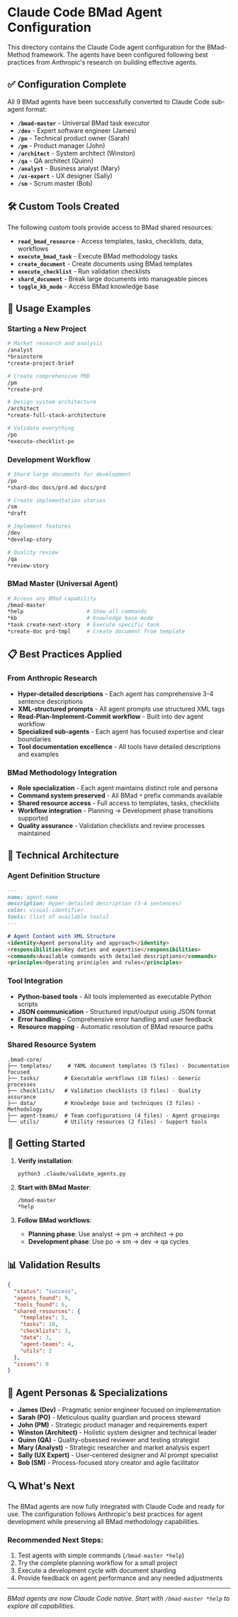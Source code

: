 # Claude Code BMad Agent Configuration

This directory contains the Claude Code agent configuration for the BMad-Method framework. The agents have been configured following best practices from Anthropic's research on building effective agents.

## ✅ Configuration Complete

All 9 BMad agents have been successfully converted to Claude Code sub-agent format:

- **`/bmad-master`** - Universal BMad task executor
- **`/dev`** - Expert software engineer (James)
- **`/po`** - Technical product owner (Sarah) 
- **`/pm`** - Product manager (John)
- **`/architect`** - System architect (Winston)
- **`/qa`** - QA architect (Quinn)
- **`/analyst`** - Business analyst (Mary)
- **`/ux-expert`** - UX designer (Sally)
- **`/sm`** - Scrum master (Bob)

## 🛠️ Custom Tools Created

The following custom tools provide access to BMad shared resources:

- **`read_bmad_resource`** - Access templates, tasks, checklists, data, workflows
- **`execute_bmad_task`** - Execute BMad methodology tasks
- **`create_document`** - Create documents using BMad templates
- **`execute_checklist`** - Run validation checklists
- **`shard_document`** - Break large documents into manageable pieces
- **`toggle_kb_mode`** - Access BMad knowledge base

## 🎯 Usage Examples

### Starting a New Project
```bash
# Market research and analysis
/analyst
*brainstorm
*create-project-brief

# Create comprehensive PRD  
/pm
*create-prd

# Design system architecture
/architect
*create-full-stack-architecture

# Validate everything
/po
*execute-checklist-po
```

### Development Workflow
```bash
# Shard large documents for development
/po
*shard-doc docs/prd.md docs/prd

# Create implementation stories
/sm
*draft

# Implement features
/dev
*develop-story

# Quality review
/qa
*review-story
```

### BMad Master (Universal Agent)
```bash
# Access any BMad capability
/bmad-master
*help                    # Show all commands
*kb                      # Knowledge base mode
*task create-next-story  # Execute specific task
*create-doc prd-tmpl     # Create document from template
```

## 📋 Best Practices Applied

### From Anthropic Research
- **Hyper-detailed descriptions** - Each agent has comprehensive 3-4 sentence descriptions
- **XML-structured prompts** - All agent prompts use structured XML tags
- **Read-Plan-Implement-Commit workflow** - Built into dev agent workflow
- **Specialized sub-agents** - Each agent has focused expertise and clear boundaries
- **Tool documentation excellence** - All tools have detailed descriptions and examples

### BMad Methodology Integration
- **Role specialization** - Each agent maintains distinct role and persona
- **Command system preserved** - All BMad `*` prefix commands available
- **Shared resource access** - Full access to templates, tasks, checklists
- **Workflow integration** - Planning → Development phase transitions supported
- **Quality assurance** - Validation checklists and review processes maintained

## 🔧 Technical Architecture

### Agent Definition Structure
```markdown
---
name: agent-name
description: Hyper-detailed description (3-4 sentences)
color: visual-identifier
tools: [list of available tools]
---

# Agent Content with XML Structure
<identity>Agent personality and approach</identity>
<responsibilities>Key duties and expertise</responsibilities>
<commands>Available commands with detailed descriptions</commands>
<principles>Operating principles and rules</principles>
```

### Tool Integration
- **Python-based tools** - All tools implemented as executable Python scripts
- **JSON communication** - Structured input/output using JSON format
- **Error handling** - Comprehensive error handling and user feedback
- **Resource mapping** - Automatic resolution of BMad resource paths

### Shared Resource System
```
.bmad-core/
├── templates/     # YAML document templates (5 files) - Documentation focused
├── tasks/        # Executable workflows (10 files) - Generic processes  
├── checklists/   # Validation checklists (3 files) - Quality assurance
├── data/         # Knowledge base and techniques (3 files) - Methodology
├── agent-teams/  # Team configurations (4 files) - Agent groupings
└── utils/        # Utility resources (2 files) - Support tools
```

## 🚀 Getting Started

1. **Verify installation**:
   ```bash
   python3 .claude/validate_agents.py
   ```

2. **Start with BMad Master**:
   ```bash
   /bmad-master
   *help
   ```

3. **Follow BMad workflows**:
   - **Planning phase**: Use analyst → pm → architect → po
   - **Development phase**: Use po → sm → dev → qa cycles

## 📊 Validation Results

```json
{
  "status": "success",
  "agents_found": 9,
  "tools_found": 6,
  "shared_resources": {
    "templates": 5,
    "tasks": 10, 
    "checklists": 3,
    "data": 3,
    "agent-teams": 4,
    "utils": 2
  },
  "issues": 0
}
```

## 🎨 Agent Personas & Specializations

- **James (Dev)** - Pragmatic senior engineer focused on implementation
- **Sarah (PO)** - Meticulous quality guardian and process steward
- **John (PM)** - Strategic product manager and requirements expert
- **Winston (Architect)** - Holistic system designer and technical leader
- **Quinn (QA)** - Quality-obsessed reviewer and testing strategist
- **Mary (Analyst)** - Strategic researcher and market analysis expert
- **Sally (UX Expert)** - User-centered designer and AI prompt specialist
- **Bob (SM)** - Process-focused story creator and agile facilitator

## 🔍 What's Next

The BMad agents are now fully integrated with Claude Code and ready for use. The configuration follows Anthropic's best practices for agent development while preserving all BMad methodology capabilities.

### Recommended Next Steps:
1. Test agents with simple commands (`/bmad-master *help`)
2. Try the complete planning workflow for a small project
3. Execute a development cycle with document sharding
4. Provide feedback on agent performance and any needed adjustments

---

*BMad agents are now Claude Code native. Start with `/bmad-master *help` to explore all capabilities.*